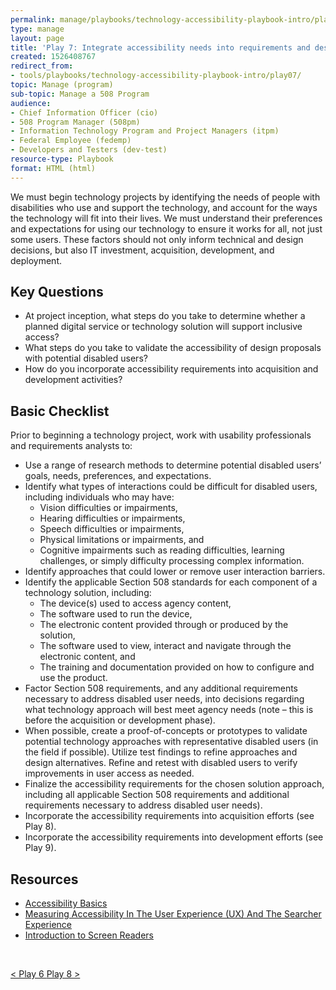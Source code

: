 ```yaml
---
permalink: manage/playbooks/technology-accessibility-playbook-intro/play07/
type: manage
layout: page
title: 'Play 7: Integrate accessibility needs into requirements and design processes'
created: 1526408767
redirect_from:
- tools/playbooks/technology-accessibility-playbook-intro/play07/
topic: Manage (program)
sub-topic: Manage a 508 Program
audience:
- Chief Information Officer (cio)
- 508 Program Manager (508pm)
- Information Technology Program and Project Managers (itpm)
- Federal Employee (fedemp)
- Developers and Testers (dev-test)
resource-type: Playbook
format: HTML (html)
---
```


We must begin technology projects by identifying the needs of people with disabilities who use and support the technology, and account for the ways the technology will fit into their lives. We must understand their preferences and expectations for using our technology to ensure it works for all, not just some users. These factors should not only inform technical and design decisions, but also IT investment, acquisition, development, and deployment.

## Key Questions

  * At project inception, what steps do you take to determine whether a planned digital service or technology solution will support inclusive access?
  * What steps do you take to validate the accessibility of design proposals with potential disabled users?
  * How do you incorporate accessibility requirements into acquisition and development activities?

## Basic Checklist

Prior to beginning a technology project, work with usability professionals and requirements analysts to:

  * Use a range of research methods to determine potential disabled users&rsquo; goals, needs, preferences, and expectations.
  * Identify what types of interactions could be difficult for disabled users, including individuals who may have:
      * Vision difficulties or impairments,
      * Hearing difficulties or impairments,
      * Speech difficulties or impairments,
      * Physical limitations or impairments, and
      * Cognitive impairments such as reading difficulties, learning challenges, or simply difficulty processing complex information.
  * Identify approaches that could lower or remove user interaction barriers.
  * Identify the applicable Section 508 standards for each component of a technology solution, including:
      * The device(s) used to access agency content,
      * The software used to run the device,
      * The electronic content provided through or produced by the solution,
      * The software used to view, interact and navigate through the electronic content, and
      * The training and documentation provided on how to configure and use the product.
  * Factor Section 508 requirements, and any additional requirements necessary to address disabled user needs, into decisions regarding what technology approach will best meet agency needs (note &ndash; this is before the acquisition or development phase).
  * When possible, create a proof-of-concepts or prototypes to validate potential technology approaches with representative disabled users (in the field if possible). Utilize test findings to refine approaches and design alternatives. Refine and retest with disabled users to verify improvements in user access as needed.
  * Finalize the accessibility requirements for the chosen solution approach, including all applicable Section 508 requirements and additional requirements necessary to address disabled user needs).
  * Incorporate the accessibility requirements into acquisition efforts (see Play 8).
  * Incorporate the accessibility requirements into development efforts (see Play 9).

## Resources

  * [Accessibility Basics][1]
  * [Measuring Accessibility In The User Experience (UX) And The Searcher Experience][2]
  * [Introduction to Screen Readers][3]
  
  
&nbsp;

<div id="prev-next-section">
    <a class="prev-page" title="Go to Play 6" 
      href="{{site.baseurl}}/manage/playbooks/technology-accessibility-playbook-intro/play06"> < Play 6
    </a>
    <a class="prev-page" title="Go to Play 8"
      href="{{site.baseurl}}/manage/playbooks/technology-accessibility-playbook-intro/play08"> Play 8 >
    </a>
</div>

 [1]: http://www.usability.gov/what-and-why/accessibility.html
 [2]: http://marketingland.com/measuring-accessibility-user-experience-ux-searcher-experience-139546
 [3]: https://it.wisc.edu/